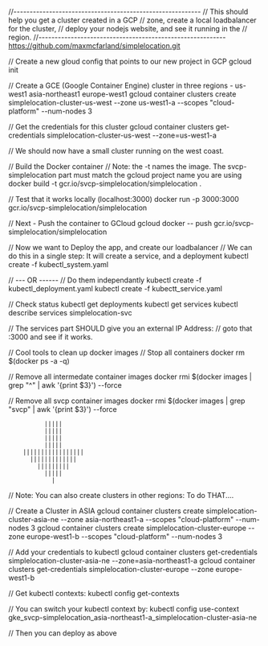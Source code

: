 //----------------------------------------------------------
//    This should help you get a cluster created in a GCP
//    zone, create a local loadbalancer for the cluster,
//    deploy your nodejs website, and see it running in the
//    region.
//----------------------------------------------------------
https://github.com/maxmcfarland/simplelocation.git

// Create a new gloud config that points to our new project in GCP
gcloud init

// Create a GCE (Google Container Engine) cluster in three regions - us-west1 asia-northeast1  europe-west1
gcloud container clusters create simplelocation-cluster-us-west --zone us-west1-a --scopes "cloud-platform" --num-nodes 3

// Get the credentials for this cluster
gcloud container clusters get-credentials simplelocation-cluster-us-west --zone=us-west1-a

// We should now have a small cluster running on the west coast.

// Build the Docker container
// Note: the -t names the image.  The svcp-simplelocation part must match the gcloud project name you are using
docker build -t gcr.io/svcp-simplelocation/simplelocation .

// Test that it works locally (localhost:3000)
docker run -p 3000:3000 gcr.io/svcp-simplelocation/simplelocation

// Next - Push the container to GCloud
gcloud docker -- push gcr.io/svcp-simplelocation/simplelocation

// Now we want to Deploy the app, and create our loadbalancer
// We can do this in a single step:  It will create a service, and a deployment
kubectl create -f kubectl_system.yaml

// --- OR ------
// Do them independantly
kubectl create -f kubectl_deployment.yaml
kubectl create -f kubectt_service.yaml

// Check status
kubectl get deployments
kubectl get services
kubectl describe services simplelocation-svc

// The services part SHOULD give you an external IP Address:
// goto that  <ip address>:3000  and see if it works.

// Cool tools to clean up docker images
// Stop all containers
docker rm $(docker ps -a -q)

// Remove all intermedate container images
docker rmi $(docker images | grep "^<none>" | awk '{print $3}') --force

// Remove all svcp container images
docker rmi $(docker images | grep "svcp" | awk '{print $3}') --force


              |||||
              |||||
              |||||
              |||||
        |||||||||||||||||
          |||||||||||||
            |||||||||
              |||||
                |              

// Note:  You can also create clusters in other regions:  To do THAT....

// Create a Cluster in ASIA
gcloud container clusters create simplelocation-cluster-asia-ne --zone asia-northeast1-a --scopes "cloud-platform" --num-nodes 3
gcloud container clusters create simplelocation-cluster-europe --zone europe-west1-b --scopes "cloud-platform" --num-nodes 3

// Add your credentials to kubectl
gcloud container clusters get-credentials simplelocation-cluster-asia-ne --zone=asia-northeast1-a
gcloud container clusters get-credentials simplelocation-cluster-europe --zone europe-west1-b

// Get kubectl contexts:
kubectl config get-contexts

// You can switch your kubectl context by:
kubectl config use-context gke_svcp-simplelocation_asia-northeast1-a_simplelocation-cluster-asia-ne   


// Then you can deploy as above
